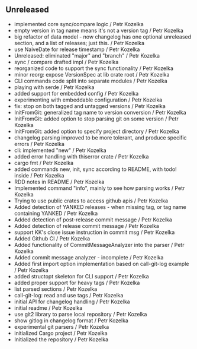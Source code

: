 ## Unreleased

- implemented core sync/compare logic / Petr Kozelka
- empty version in tag name means it's not a version tag / Petr Kozelka
- big refactor of data model - now changelog has one optional unreleased section, and a list of releases; just this. / Petr Kozelka
- use NaiveDate for release timestamp / Petr Kozelka
- Unreleased: eliminated "major" and "branch" / Petr Kozelka
- sync / compare drafted impl / Petr Kozelka
- reorganized code to support the sync functionality / Petr Kozelka
- minor reorg: expose VersionSpec at lib crate root / Petr Kozelka
- CLI commands code split into separate modules / Petr Kozelka
- playing with serde / Petr Kozelka
- added support for embedded config / Petr Kozelka
- experimenting with embeddable configuration / Petr Kozelka
- fix: stop on both tagged and untagged versions / Petr Kozelka
- InitFromGit: generalized tag name to version conversion / Petr Kozelka
- InitFromGit: added option to stop parsing git on some version / Petr Kozelka
- InitFromGit: added option to specify project directory / Petr Kozelka
- changelog parsing improved to be more tolerant, and produce specific errors / Petr Kozelka
- cli: implemented "new" / Petr Kozelka
- added error handling with thiserror crate / Petr Kozelka
- cargo fmt / Petr Kozelka
- added commands new, init, sync according to README, with todo! inside / Petr Kozelka
- RDD notes in README / Petr Kozelka
- Implemented command "info", mainly to see how parsing works / Petr Kozelka
- Trying to use public crates to access github apis / Petr Kozelka
- Added detection of YANKED releases - when missing tag, or tag name containing YANKED / Petr Kozelka
- Added detection of post-release commit message / Petr Kozelka
- Added detection of release commit message / Petr Kozelka
- support KK's close issue instruction in commit msg / Petr Kozelka
- Added Github CI / Petr Kozelka
- Added functionality of CommitMessageAnalyzer into the parser / Petr Kozelka
- Added commit message analyzer - incomplete / Petr Kozelka
- Added first import option implementation based on call-git-log example / Petr Kozelka
- added structopt skeleton for CLI support / Petr Kozelka
- added proper support for heavy tags / Petr Kozelka
- list parsed sections / Petr Kozelka
- call-git-log: read and use tags / Petr Kozelka
- initial API for changelog handling / Petr Kozelka
- initial readme / Petr Kozelka
- use git2 library to parse local repository / Petr Kozelka
- show gitlog in changelog format / Petr Kozelka
- experimental git parsers / Petr Kozelka
- initialized Cargo project / Petr Kozelka
- Initialized the repository / Petr Kozelka

